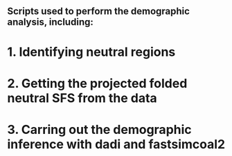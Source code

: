 
## Scripts used to perform the demographic analysis, including:
# 1. Identifying neutral regions
# 2. Getting the projected folded neutral SFS from the data
# 3. Carring out the demographic inference with dadi and fastsimcoal2 
